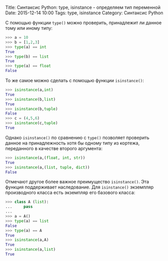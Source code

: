 Title: Синтаксис Python: type, isinstance - определяем тип переменной
Date: 2015-12-14 10:00
Tags: type, isinstance
Category: Синтаксис Python

С помощью функции `type()` можно проверить, принадлежит ли данное тому или иному типу:

```python
>>> a = 10
>>> b = [1,2,3]
>>> type(a) == int
True
>>> type(b) == list
True
>>> type(a) == float
False
```

То же самое можно сделать с помощью функции `isinstance()`:

```python
>>> isinstance(a,int)
True
>>> isinstance(b,list)
True
>>> isinstance(b,tuple)
False
>>> c = (4,5,6)
>>> isinstance(c,tuple)
True
```

Однако `isinstance()` по сравнению с `type()` позволяет проверить данное на принадлежность хотя бы одному типу из кортежа, переданного в качестве второго аргумента:

```python
>>> isinstance(a,(float, int, str))
True
>>> isinstance(a,(list, tuple, dict))
False
```

Отмечают другое более важное преимущество `isinstance()`. Эта функция поддерживает наследование. Для `isinstance()` экземпляр производного класса есть экземпляр его базового класса:

```python
>>> class A (list):
...     pass
...
>>> a = A()
>>> type(a) == list
False
>>> type(a) == A
True
>>> isinstance(a,A)
True
>>> isinstance(a,list)
True
```


